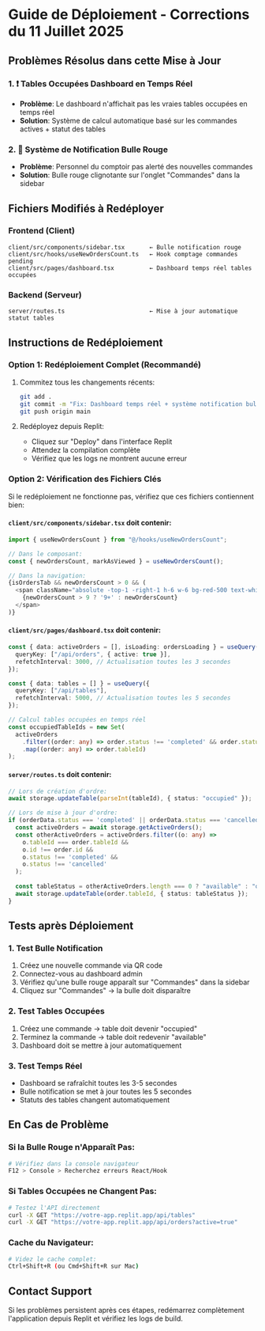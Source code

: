 # Guide de Déploiement - Corrections du 11 Juillet 2025

## Problèmes Résolus dans cette Mise à Jour

### 1. ❗ Tables Occupées Dashboard en Temps Réel
- **Problème**: Le dashboard n'affichait pas les vraies tables occupées en temps réel
- **Solution**: Système de calcul automatique basé sur les commandes actives + statut des tables

### 2. 🔔 Système de Notification Bulle Rouge
- **Problème**: Personnel du comptoir pas alerté des nouvelles commandes
- **Solution**: Bulle rouge clignotante sur l'onglet "Commandes" dans la sidebar

## Fichiers Modifiés à Redéployer

### Frontend (Client)
```
client/src/components/sidebar.tsx       ← Bulle notification rouge
client/src/hooks/useNewOrdersCount.ts   ← Hook comptage commandes pending  
client/src/pages/dashboard.tsx          ← Dashboard temps réel tables occupées
```

### Backend (Serveur)
```
server/routes.ts                        ← Mise à jour automatique statut tables
```

## Instructions de Redéploiement

### Option 1: Redéploiement Complet (Recommandé)
1. Commitez tous les changements récents:
   ```bash
   git add .
   git commit -m "Fix: Dashboard temps réel + système notification bulle"
   git push origin main
   ```

2. Redéployez depuis Replit:
   - Cliquez sur "Deploy" dans l'interface Replit
   - Attendez la compilation complète
   - Vérifiez que les logs ne montrent aucune erreur

### Option 2: Vérification des Fichiers Clés
Si le redéploiement ne fonctionne pas, vérifiez que ces fichiers contiennent bien:

#### `client/src/components/sidebar.tsx` doit contenir:
```typescript
import { useNewOrdersCount } from "@/hooks/useNewOrdersCount";

// Dans le composant:
const { newOrdersCount, markAsViewed } = useNewOrdersCount();

// Dans la navigation:
{isOrdersTab && newOrdersCount > 0 && (
  <span className="absolute -top-1 -right-1 h-6 w-6 bg-red-500 text-white text-xs font-bold rounded-full flex items-center justify-center shadow-lg border-2 border-white animate-bounce">
    {newOrdersCount > 9 ? '9+' : newOrdersCount}
  </span>
)}
```

#### `client/src/pages/dashboard.tsx` doit contenir:
```typescript
const { data: activeOrders = [], isLoading: ordersLoading } = useQuery({
  queryKey: ["/api/orders", { active: true }],
  refetchInterval: 3000, // Actualisation toutes les 3 secondes
});

const { data: tables = [] } = useQuery({
  queryKey: ["/api/tables"],
  refetchInterval: 5000, // Actualisation toutes les 5 secondes
});

// Calcul tables occupées en temps réel
const occupiedTableIds = new Set(
  activeOrders
    .filter((order: any) => order.status !== 'completed' && order.status !== 'cancelled')
    .map((order: any) => order.tableId)
);
```

#### `server/routes.ts` doit contenir:
```typescript
// Lors de création d'ordre:
await storage.updateTable(parseInt(tableId), { status: "occupied" });

// Lors de mise à jour d'ordre:
if (orderData.status === 'completed' || orderData.status === 'cancelled') {
  const activeOrders = await storage.getActiveOrders();
  const otherActiveOrders = activeOrders.filter((o: any) => 
    o.tableId === order.tableId && 
    o.id !== order.id && 
    o.status !== 'completed' && 
    o.status !== 'cancelled'
  );
  
  const tableStatus = otherActiveOrders.length === 0 ? "available" : "occupied";
  await storage.updateTable(order.tableId, { status: tableStatus });
}
```

## Tests après Déploiement

### 1. Test Bulle Notification
1. Créez une nouvelle commande via QR code
2. Connectez-vous au dashboard admin
3. Vérifiez qu'une bulle rouge apparaît sur "Commandes" dans la sidebar
4. Cliquez sur "Commandes" → la bulle doit disparaître

### 2. Test Tables Occupées
1. Créez une commande → table doit devenir "occupied"  
2. Terminez la commande → table doit redevenir "available"
3. Dashboard doit se mettre à jour automatiquement

### 3. Test Temps Réel
- Dashboard se rafraîchit toutes les 3-5 secondes
- Bulle notification se met à jour toutes les 5 secondes
- Statuts des tables changent automatiquement

## En Cas de Problème

### Si la Bulle Rouge n'Apparaît Pas:
```bash
# Vérifiez dans la console navigateur
F12 > Console > Recherchez erreurs React/Hook
```

### Si Tables Occupées ne Changent Pas:
```bash
# Testez l'API directement
curl -X GET "https://votre-app.replit.app/api/tables" 
curl -X GET "https://votre-app.replit.app/api/orders?active=true"
```

### Cache du Navigateur:
```bash
# Videz le cache complet:
Ctrl+Shift+R (ou Cmd+Shift+R sur Mac)
```

## Contact Support
Si les problèmes persistent après ces étapes, redémarrez complètement l'application depuis Replit et vérifiez les logs de build.